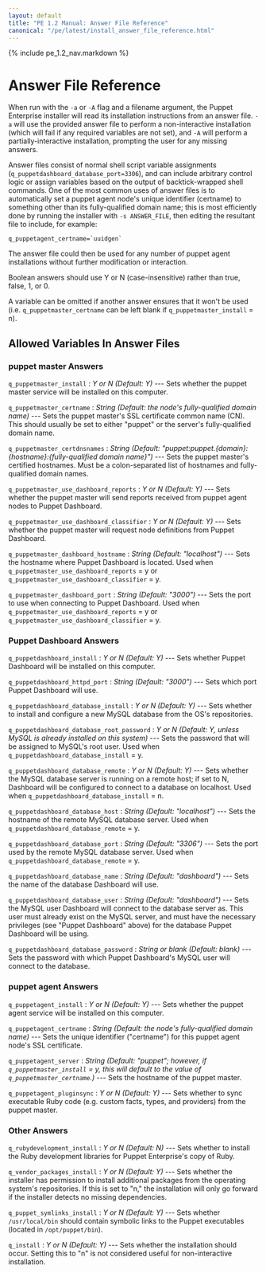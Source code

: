 ```yaml
---
layout: default
title: "PE 1.2 Manual: Answer File Reference"
canonical: "/pe/latest/install_answer_file_reference.html"
---
```


{% include pe_1.2_nav.markdown %}

Answer File Reference
=====================

When run with the `-a` or `-A` flag and a filename argument, the Puppet Enterprise installer will read its installation instructions from an answer file. `-a` will use the provided answer file to perform a non-interactive installation (which will fail if any required variables are not set), and `-A` will perform a partially-interactive installation, prompting the user for any missing answers.

Answer files consist of normal shell script variable assignments (`q_puppetdashboard_database_port=3306`), and can include arbitrary control logic or assign variables based on the output of backtick-wrapped shell commands. One of the most common uses of answer files is to automatically set a puppet agent node's unique identifier (certname) to something other than its fully-qualified domain name; this is most efficiently done by running the installer with `-s ANSWER_FILE`, then editing the resultant file to include, for example:

    q_puppetagent_certname=`uuidgen`

The answer file could then be used for any number of puppet agent installations without further modification or interaction.

Boolean answers should use Y or N (case-insensitive) rather than true, false, 1, or 0.

A variable can be omitted if another answer ensures that it won't be used (i.e. `q_puppetmaster_certname` can be left blank if `q_puppetmaster_install` = n).

Allowed Variables In Answer Files
---------------------------------

### puppet master Answers

`q_puppetmaster_install`
: _Y or N (Default: Y)_ --- Sets whether the puppet master service will be installed on this computer.

`q_puppetmaster_certname`
: _String (Default: the node's fully-qualified domain name)_ --- Sets the puppet master's SSL certificate common name (CN). This should usually be set to either "puppet" or the server's fully-qualified domain name.

`q_puppetmaster_certdnsnames`
: _String (Default: "puppet:puppet.{domain}:{hostname}:{fully-qualified domain name}")_ --- Sets the puppet master's certified hostnames. Must be a colon-separated list of hostnames and fully-qualified domain names.

`q_puppetmaster_use_dashboard_reports`
: _Y or N (Default: Y)_ --- Sets whether the puppet master will send reports received from puppet agent nodes to Puppet Dashboard.

`q_puppetmaster_use_dashboard_classifier`
: _Y or N (Default: Y)_ --- Sets whether the puppet master will request node definitions from Puppet Dashboard.

`q_puppetmaster_dashboard_hostname`
: _String (Default: "localhost")_ --- Sets the hostname where Puppet Dashboard is located. Used when `q_puppetmaster_use_dashboard_reports` = y or `q_puppetmaster_use_dashboard_classifier` = y.

`q_puppetmaster_dashboard_port`
: _String (Default: "3000")_ --- Sets the port to use when connecting to Puppet Dashboard. Used when `q_puppetmaster_use_dashboard_reports` = y or `q_puppetmaster_use_dashboard_classifier` = y.


### Puppet Dashboard Answers

`q_puppetdashboard_install`
: _Y or N (Default: Y)_ --- Sets whether Puppet Dashboard will be installed on this computer.

`q_puppetdashboard_httpd_port`
: _String (Default: "3000")_ --- Sets which port Puppet Dashboard will use.

`q_puppetdashboard_database_install`
: _Y or N (Default: Y)_ --- Sets whether to install and configure a new MySQL database from the OS's repositories.

`q_puppetdashboard_database_root_password`
: _Y or N (Default: Y, unless MySQL is already installed on this system)_ --- Sets the password that will be assigned to MySQL's root user. Used when `q_puppetdashboard_database_install` = y.

`q_puppetdashboard_database_remote`
: _Y or N (Default: Y)_ --- Sets whether the MySQL database server is running on a remote host; if set to N, Dashboard will be configured to connect to a database on localhost. Used when `q_puppetdashboard_database_install` = n.

`q_puppetdashboard_database_host`
: _String (Default: "localhost")_ --- Sets the hostname of the remote MySQL database server. Used when `q_puppetdashboard_database_remote` = y.

`q_puppetdashboard_database_port`
: _String (Default: "3306")_ --- Sets the port used by the remote MySQL database server. Used when `q_puppetdashboard_database_remote` = y.

`q_puppetdashboard_database_name`
: _String (Default: "dashboard")_ --- Sets the name of the database Dashboard will use.

`q_puppetdashboard_database_user`
: _String (Default: "dashboard")_ --- Sets the MySQL user Dashboard will connect to the database server as. This user must already exist on the MySQL server, and must have the necessary privileges (see "Puppet Dashboard" above) for the database Puppet Dashboard will be using.

`q_puppetdashboard_database_password`
: _String or blank (Default: blank)_ --- Sets the password with which Puppet Dashboard's MySQL user will connect to the database.


### puppet agent Answers

`q_puppetagent_install`
: _Y or N (Default: Y)_ --- Sets whether the puppet agent service will be installed on this computer.

`q_puppetagent_certname`
: _String (Default: the node's fully-qualified domain name)_ --- Sets the unique identifier ("certname") for this puppet agent node's SSL certificate.

`q_puppetagent_server`
: *String (Default: "puppet"; however, if `q_puppetmaster_install` = y, this will default to the value of `q_puppetmaster_certname`.)*  --- Sets the hostname of the puppet master.

`q_puppetagent_pluginsync`
: _Y or N (Default: Y)_ --- Sets whether to sync executable Ruby code (e.g. custom facts, types, and providers) from the puppet master.


### Other Answers

`q_rubydevelopment_install`
: _Y or N (Default: N)_ --- Sets whether to install the Ruby development libraries for Puppet Enterprise's copy of Ruby.

`q_vendor_packages_install`
: _Y or N (Default: Y)_ --- Sets whether the installer has permission to install additional packages from the operating system's repositories. If this is set to "n," the installation will only go forward if the installer detects no missing dependencies.

`q_puppet_symlinks_install`
: _Y or N (Default: Y)_ --- Sets whether `/usr/local/bin` should contain symbolic links to the Puppet executables (located in `/opt/puppet/bin`).

`q_install`
: _Y or N (Default: Y)_ --- Sets whether the installation should occur. Setting this to "n" is not considered useful for non-interactive installation.

